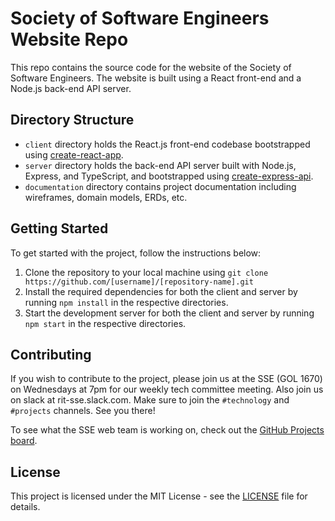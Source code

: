# Society of Software Engineers Website Repo

This repo contains the source code for the website of the Society of Software Engineers. The website is built using a React front-end and a Node.js back-end API server.

## Directory Structure

- `client` directory holds the React.js front-end codebase bootstrapped using [create-react-app](https://create-react-app.dev/).
- `server` directory holds the back-end API server built with Node.js, Express, and TypeScript, and bootstrapped using [create-express-api](https://www.npmjs.com/package/create-express-api).
- `documentation` directory contains project documentation including wireframes, domain models, ERDs, etc.

## Getting Started

To get started with the project, follow the instructions below:

1. Clone the repository to your local machine using `git clone https://github.com/[username]/[repository-name].git`
2. Install the required dependencies for both the client and server by running `npm install` in the respective directories.
3. Start the development server for both the client and server by running `npm start` in the respective directories.

## Contributing

If you wish to contribute to the project, please join us at the SSE (GOL 1670) on Wednesdays at 7pm for our weekly tech committee meeting. Also join us on slack at rit-sse.slack.com. Make sure to join the `#technology` and `#projects` channels. See you there!

To see what the SSE web team is working on, check out the [GitHub Projects board](https://github.com/orgs/rit-sse/projects/2/views/10).

## License

This project is licensed under the MIT License - see the [LICENSE](LICENSE) file for details.
